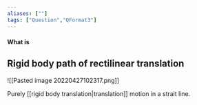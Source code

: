 ```yaml
---
aliases: [""]
tags: ["Question","QFormat3"]
---
```


#### What is
## Rigid body path of rectilinear translation
![[Pasted image 20220427102317.png]]

Purely [[rigid body translation|translation]] motion in a strait line.